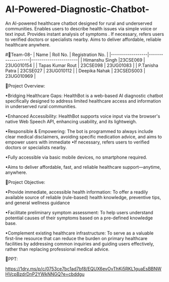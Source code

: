 # AI-Powered-Diagnostic-Chatbot-
An AI-powered healthcare chatbot designed for rural and underserved communities. Enables users to describe health issues via simple voice or text input. Provides instant analysis of symptoms .  If necessary, refers users to verified doctors or specialists nearby. Aims to deliver affordable, reliable healthcare anywhere.

#👥Team-08-
| Name             | Roll No.          | Registration No.      |
|------------------|-------------------|-----------------------|
| Himanshu Singh   |23CSE069           | 23UG010154            |
| Tapas Kumar Rout | 23CSE098          | 23UG01083             |
| P.Tanisha Patra  | 23CSE027          | 23UG010112            |
| Deepika Nahak    | 23CSEDS003        | 23UG010969            |

📌Project Overview:

•Bridging Healthcare Gaps: HealthBot is a web-based AI diagnostic chatbot specifically designed to address limited healthcare access and information in underserved rural communities.

•Enhanced Accessibility: HealthBot supports voice input via the browser's native Web Speech API, enhancing usability, and its lightweigh.

•Responsible & Empowering: The bot is programmed to always include clear medical disclaimers, avoiding specific medication advice, and aims to empower users with immediate
•If necessary, refers users to verified doctors or specialists nearby.

•Fully accessible via basic mobile devices, no smartphone required.

•Aims to deliver affordable, fast, and reliable healthcare support—anytime, anywhere.

🎯Project Objective:

•Provide immediate, accessible health information: To offer a readily available source of reliable (rule-based) health knowledge, preventive tips, and general wellness guidance

•Facilitate preliminary symptom assessment: To help users understand potential causes of their symptoms based on a pre-defined knowledge base.

•Complement existing healthcare infrastructure: To serve as a valuable first-line resource that can reduce the burden on primary healthcare facilities by addressing common inquiries and guiding users effectively, rather than replacing professional medical advice.

📍PPT:


https://1drv.ms/p/c/0753ce7bc1ad7bf8/EQUX6evOvThKj5RKL1guaEsBBNWHVcpBzdrDnP2YWkNNGQ?e=cbddgu
